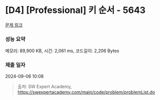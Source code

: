 # [D4] [Professional] 키 순서 - 5643 

[문제 링크](https://swexpertacademy.com/main/code/problem/problemDetail.do?contestProbId=AWXQsLWKd5cDFAUo) 

### 성능 요약

메모리: 89,900 KB, 시간: 2,061 ms, 코드길이: 2,206 Bytes

### 제출 일자

2024-09-06 10:08



> 출처: SW Expert Academy, https://swexpertacademy.com/main/code/problem/problemList.do